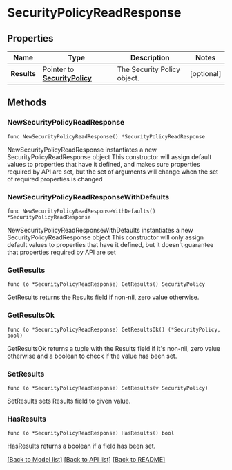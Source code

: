# SecurityPolicyReadResponse

## Properties

Name | Type | Description | Notes
------------ | ------------- | ------------- | -------------
**Results** | Pointer to [**SecurityPolicy**](SecurityPolicy.md) | The Security Policy object. | [optional] 

## Methods

### NewSecurityPolicyReadResponse

`func NewSecurityPolicyReadResponse() *SecurityPolicyReadResponse`

NewSecurityPolicyReadResponse instantiates a new SecurityPolicyReadResponse object
This constructor will assign default values to properties that have it defined,
and makes sure properties required by API are set, but the set of arguments
will change when the set of required properties is changed

### NewSecurityPolicyReadResponseWithDefaults

`func NewSecurityPolicyReadResponseWithDefaults() *SecurityPolicyReadResponse`

NewSecurityPolicyReadResponseWithDefaults instantiates a new SecurityPolicyReadResponse object
This constructor will only assign default values to properties that have it defined,
but it doesn't guarantee that properties required by API are set

### GetResults

`func (o *SecurityPolicyReadResponse) GetResults() SecurityPolicy`

GetResults returns the Results field if non-nil, zero value otherwise.

### GetResultsOk

`func (o *SecurityPolicyReadResponse) GetResultsOk() (*SecurityPolicy, bool)`

GetResultsOk returns a tuple with the Results field if it's non-nil, zero value otherwise
and a boolean to check if the value has been set.

### SetResults

`func (o *SecurityPolicyReadResponse) SetResults(v SecurityPolicy)`

SetResults sets Results field to given value.

### HasResults

`func (o *SecurityPolicyReadResponse) HasResults() bool`

HasResults returns a boolean if a field has been set.


[[Back to Model list]](../README.md#documentation-for-models) [[Back to API list]](../README.md#documentation-for-api-endpoints) [[Back to README]](../README.md)


